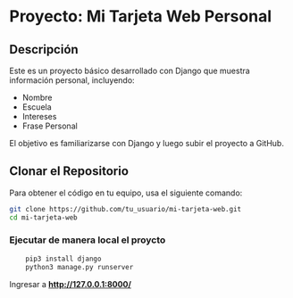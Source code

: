 # Proyecto: Mi Tarjeta Web Personal  

## Descripción  
Este es un proyecto básico desarrollado con Django que muestra información personal, incluyendo:  

- Nombre  
- Escuela  
- Intereses  
- Frase Personal  

El objetivo es familiarizarse con Django y luego subir el proyecto a GitHub.  

## Clonar el Repositorio  
Para obtener el código en tu equipo, usa el siguiente comando:  

```bash
git clone https://github.com/tu_usuario/mi-tarjeta-web.git
cd mi-tarjeta-web
```

### Ejecutar de manera local el proycto

``` bash
    pip3 install django
    python3 manage.py runserver
```

Ingresar a **http://127.0.0.1:8000/**

